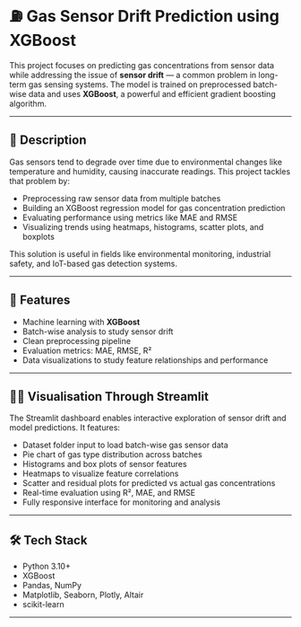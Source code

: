 
# ⛽️ Gas Sensor Drift Prediction using XGBoost

This project focuses on predicting gas concentrations from sensor data while addressing the issue of **sensor drift** — a common problem in long-term gas sensing systems. The model is trained on preprocessed batch-wise data and uses **XGBoost**, a powerful and efficient gradient boosting algorithm.

---

## 📌 Description

Gas sensors tend to degrade over time due to environmental changes like temperature and humidity, causing inaccurate readings. This project tackles that problem by:

- Preprocessing raw sensor data from multiple batches
- Building an XGBoost regression model for gas concentration prediction
- Evaluating performance using metrics like MAE and RMSE
- Visualizing trends using heatmaps, histograms, scatter plots, and boxplots

This solution is useful in fields like environmental monitoring, industrial safety, and IoT-based gas detection systems.

---

## 🧠 Features

- Machine learning with **XGBoost**
- Batch-wise analysis to study sensor drift
- Clean preprocessing pipeline
- Evaluation metrics: MAE, RMSE, R²
- Data visualizations to study feature relationships and performance

---

## 👩‍💻 Visualisation Through Streamlit  

The Streamlit dashboard enables interactive exploration of sensor drift and model predictions. It features:

-  Dataset folder input to load batch-wise gas sensor data
-  Pie chart of gas type distribution across batches
-  Histograms and box plots of sensor features
-  Heatmaps to visualize feature correlations
-  Scatter and residual plots for predicted vs actual gas concentrations
-  Real-time evaluation using R², MAE, and RMSE
-  Fully responsive interface for monitoring and analysis

--- 

## 🛠️ Tech Stack

- Python 3.10+
- XGBoost
- Pandas, NumPy
- Matplotlib, Seaborn, Plotly, Altair
- scikit-learn

---



